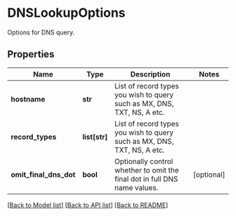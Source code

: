 # DNSLookupOptions

Options for DNS query. 
## Properties
Name | Type | Description | Notes
------------ | ------------- | ------------- | -------------
**hostname** | **str** | List of record types you wish to query such as MX, DNS, TXT, NS, A etc. | 
**record_types** | **list[str]** | List of record types you wish to query such as MX, DNS, TXT, NS, A etc. | 
**omit_final_dns_dot** | **bool** | Optionally control whether to omit the final dot in full DNS name values. | [optional] 

[[Back to Model list]](../README#documentation-for-models) [[Back to API list]](../README#documentation-for-api-endpoints) [[Back to README]](../README)


